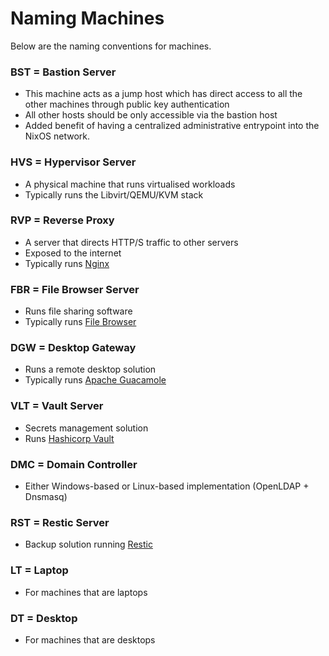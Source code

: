 # Naming Machines

Below are the naming conventions for machines.

### BST = Bastion Server
- This machine acts as a jump host which has direct access to all the other machines through public key authentication
- All other hosts should be only accessible via the bastion host
- Added benefit of having a centralized administrative entrypoint into the NixOS network.

### HVS = Hypervisor Server
- A physical machine that runs virtualised workloads
- Typically runs the Libvirt/QEMU/KVM stack

### RVP = Reverse Proxy
- A server that directs HTTP/S traffic to other servers
- Exposed to the internet
- Typically runs [Nginx](https://nginx.org/)

### FBR = File Browser Server
- Runs file sharing software
- Typically runs [File Browser](https://filebrowser.org/)

### DGW = Desktop Gateway
- Runs a remote desktop solution
- Typically runs [Apache Guacamole](https://guacamole.apache.org/)

### VLT = Vault Server
- Secrets management solution
- Runs [Hashicorp Vault](https://www.hashicorp.com/en/products/vault)

### DMC = Domain Controller
- Either Windows-based or Linux-based implementation (OpenLDAP + Dnsmasq)

### RST = Restic Server
- Backup solution running [Restic](https://restic.net/)

### LT = Laptop
- For machines that are laptops

### DT = Desktop
- For machines that are desktops
